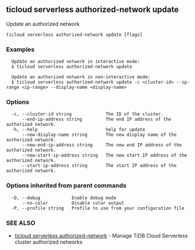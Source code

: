 ## ticloud serverless authorized-network update

Update an authorized network

```
ticloud serverless authorized-network update [flags]
```

### Examples

```
  Update an authorized network in interactive mode:
  $ ticloud serverless authorized-network update

  Update an authorized network in non-interactive mode:
  $ ticloud serverless authorized-network update -c <cluster-id> --ip-range <ip-range> --display-name <display-name>
```

### Options

```
  -c, --cluster-id string             The ID of the cluster.
      --end-ip-address string         The end IP address of the authorized network.
  -h, --help                          help for update
      --new-display-name string       The new display name of the authorized network.
      --new-end-ip-address string     The new end IP address of the authorized network.
      --new-start-ip-address string   The new start IP address of the authorized network.
      --start-ip-address string       The start IP address of the authorized network.
```

### Options inherited from parent commands

```
  -D, --debug            Enable debug mode
      --no-color         Disable color output
  -P, --profile string   Profile to use from your configuration file
```

### SEE ALSO

* [ticloud serverless authorized-network](ticloud_serverless_authorized-network.md)	 - Manage TiDB Cloud Serverless cluster authorized networks

